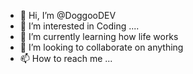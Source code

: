 - 👋 Hi, I’m @DoggooDEV
- 👀 I’m interested in Coding ....
- 🌱 I’m currently learning how life works
- 💞️ I’m looking to collaborate on anything
- 📫 How to reach me ...

<!---
DoggooDEV/DoggooDEV is a ✨ special ✨ repository because its `README.md` (this file) appears on your GitHub profile.
You can click the Preview link to take a look at your changes.
--->
